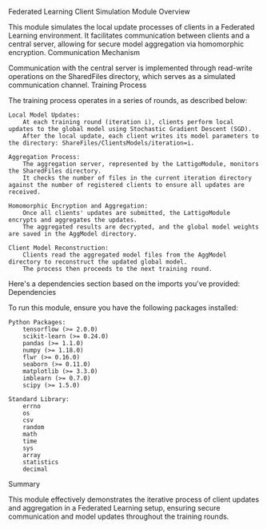 Federated Learning Client Simulation Module
Overview

This module simulates the local update processes of clients in a Federated Learning environment. It facilitates communication between clients and a central server, allowing for secure model aggregation via homomorphic encryption.
Communication Mechanism

Communication with the central server is implemented through read-write operations on the SharedFiles directory, which serves as a simulated communication channel.
Training Process

The training process operates in a series of rounds, as described below:

    Local Model Updates:
        At each training round (iteration i), clients perform local updates to the global model using Stochastic Gradient Descent (SGD).
        After the local update, each client writes its model parameters to the directory: ShareFiles/ClientsModels/iteration=i.

    Aggregation Process:
        The aggregation server, represented by the LattigoModule, monitors the SharedFiles directory.
        It checks the number of files in the current iteration directory against the number of registered clients to ensure all updates are received.

    Homomorphic Encryption and Aggregation:
        Once all clients' updates are submitted, the LattigoModule encrypts and aggregates the updates.
        The aggregated results are decrypted, and the global model weights are saved in the AggModel directory.

    Client Model Reconstruction:
        Clients read the aggregated model files from the AggModel directory to reconstruct the updated global model.
        The process then proceeds to the next training round.



Here's a dependencies section based on the imports you've provided:
Dependencies

To run this module, ensure you have the following packages installed:

    Python Packages:
        tensorflow (>= 2.0.0)
        scikit-learn (>= 0.24.0)
        pandas (>= 1.1.0)
        numpy (>= 1.18.0)
        flwr (>= 0.16.0)
        seaborn (>= 0.11.0)
        matplotlib (>= 3.3.0)
        imblearn (>= 0.7.0)
        scipy (>= 1.5.0)

    Standard Library:
        errno
        os
        csv
        random
        math
        time
        sys
        array
        statistics
        decimal



Summary

This module effectively demonstrates the iterative process of client updates and aggregation in a Federated Learning setup, ensuring secure communication and model updates throughout the training rounds.


